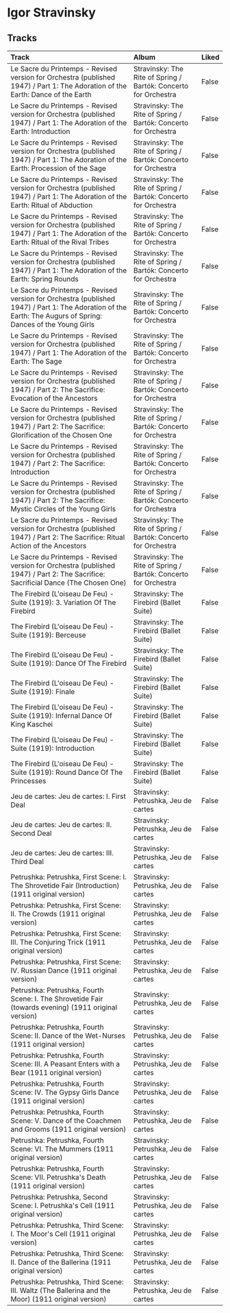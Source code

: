 # Igor Stravinsky

## Tracks

| Track                                                                                                                                                        | Album                                                           | Liked   |
|:-------------------------------------------------------------------------------------------------------------------------------------------------------------|:----------------------------------------------------------------|:--------|
| Le Sacre du Printemps - Revised version for Orchestra (published 1947) / Part 1: The Adoration of the Earth: Dance of the Earth                              | Stravinsky: The Rite of Spring / Bartók: Concerto for Orchestra | False   |
| Le Sacre du Printemps - Revised version for Orchestra (published 1947) / Part 1: The Adoration of the Earth: Introduction                                    | Stravinsky: The Rite of Spring / Bartók: Concerto for Orchestra | False   |
| Le Sacre du Printemps - Revised version for Orchestra (published 1947) / Part 1: The Adoration of the Earth: Procession of the Sage                          | Stravinsky: The Rite of Spring / Bartók: Concerto for Orchestra | False   |
| Le Sacre du Printemps - Revised version for Orchestra (published 1947) / Part 1: The Adoration of the Earth: Ritual of Abduction                             | Stravinsky: The Rite of Spring / Bartók: Concerto for Orchestra | False   |
| Le Sacre du Printemps - Revised version for Orchestra (published 1947) / Part 1: The Adoration of the Earth: Ritual of the Rival Tribes                      | Stravinsky: The Rite of Spring / Bartók: Concerto for Orchestra | False   |
| Le Sacre du Printemps - Revised version for Orchestra (published 1947) / Part 1: The Adoration of the Earth: Spring Rounds                                   | Stravinsky: The Rite of Spring / Bartók: Concerto for Orchestra | False   |
| Le Sacre du Printemps - Revised version for Orchestra (published 1947) / Part 1: The Adoration of the Earth: The Augurs of Spring: Dances of the Young Girls | Stravinsky: The Rite of Spring / Bartók: Concerto for Orchestra | False   |
| Le Sacre du Printemps - Revised version for Orchestra (published 1947) / Part 1: The Adoration of the Earth: The Sage                                        | Stravinsky: The Rite of Spring / Bartók: Concerto for Orchestra | False   |
| Le Sacre du Printemps - Revised version for Orchestra (published 1947) / Part 2: The Sacrifice: Evocation of the Ancestors                                   | Stravinsky: The Rite of Spring / Bartók: Concerto for Orchestra | False   |
| Le Sacre du Printemps - Revised version for Orchestra (published 1947) / Part 2: The Sacrifice: Glorification of the Chosen One                              | Stravinsky: The Rite of Spring / Bartók: Concerto for Orchestra | False   |
| Le Sacre du Printemps - Revised version for Orchestra (published 1947) / Part 2: The Sacrifice: Introduction                                                 | Stravinsky: The Rite of Spring / Bartók: Concerto for Orchestra | False   |
| Le Sacre du Printemps - Revised version for Orchestra (published 1947) / Part 2: The Sacrifice: Mystic Circles of the Young Girls                            | Stravinsky: The Rite of Spring / Bartók: Concerto for Orchestra | False   |
| Le Sacre du Printemps - Revised version for Orchestra (published 1947) / Part 2: The Sacrifice: Ritual Action of the Ancestors                               | Stravinsky: The Rite of Spring / Bartók: Concerto for Orchestra | False   |
| Le Sacre du Printemps - Revised version for Orchestra (published 1947) / Part 2: The Sacrifice: Sacrificial Dance (The Chosen One)                           | Stravinsky: The Rite of Spring / Bartók: Concerto for Orchestra | False   |
| The Firebird (L'oiseau De Feu) - Suite (1919): 3. Variation Of The Firebird                                                                                  | Stravinsky: The Firebird (Ballet Suite)                         | False   |
| The Firebird (L'oiseau De Feu) - Suite (1919): Berceuse                                                                                                      | Stravinsky: The Firebird (Ballet Suite)                         | False   |
| The Firebird (L'oiseau De Feu) - Suite (1919): Dance Of The Firebird                                                                                         | Stravinsky: The Firebird (Ballet Suite)                         | False   |
| The Firebird (L'oiseau De Feu) - Suite (1919): Finale                                                                                                        | Stravinsky: The Firebird (Ballet Suite)                         | False   |
| The Firebird (L'oiseau De Feu) - Suite (1919): Infernal Dance Of King Kaschei                                                                                | Stravinsky: The Firebird (Ballet Suite)                         | False   |
| The Firebird (L'oiseau De Feu) - Suite (1919): Introduction                                                                                                  | Stravinsky: The Firebird (Ballet Suite)                         | False   |
| The Firebird (L'oiseau De Feu) - Suite (1919): Round Dance Of The Princesses                                                                                 | Stravinsky: The Firebird (Ballet Suite)                         | False   |
| Jeu de cartes: Jeu de cartes: I. First Deal                                                                                                                  | Stravinsky: Petrushka, Jeu de cartes                            | False   |
| Jeu de cartes: Jeu de cartes: II. Second Deal                                                                                                                | Stravinsky: Petrushka, Jeu de cartes                            | False   |
| Jeu de cartes: Jeu de cartes: III. Third Deal                                                                                                                | Stravinsky: Petrushka, Jeu de cartes                            | False   |
| Petrushka: Petrushka, First Scene: I. The Shrovetide Fair (Introduction) (1911 original version)                                                             | Stravinsky: Petrushka, Jeu de cartes                            | False   |
| Petrushka: Petrushka, First Scene: II. The Crowds (1911 original version)                                                                                    | Stravinsky: Petrushka, Jeu de cartes                            | False   |
| Petrushka: Petrushka, First Scene: III. The Conjuring Trick (1911 original version)                                                                          | Stravinsky: Petrushka, Jeu de cartes                            | False   |
| Petrushka: Petrushka, First Scene: IV. Russian Dance (1911 original version)                                                                                 | Stravinsky: Petrushka, Jeu de cartes                            | False   |
| Petrushka: Petrushka, Fourth Scene: I. The Shrovetide Fair (towards evening) (1911 original version)                                                         | Stravinsky: Petrushka, Jeu de cartes                            | False   |
| Petrushka: Petrushka, Fourth Scene: II. Dance of the Wet-Nurses (1911 original version)                                                                      | Stravinsky: Petrushka, Jeu de cartes                            | False   |
| Petrushka: Petrushka, Fourth Scene: III. A Peasant Enters with a Bear (1911 original version)                                                                | Stravinsky: Petrushka, Jeu de cartes                            | False   |
| Petrushka: Petrushka, Fourth Scene: IV. The Gypsy Girls Dance (1911 original version)                                                                        | Stravinsky: Petrushka, Jeu de cartes                            | False   |
| Petrushka: Petrushka, Fourth Scene: V. Dance of the Coachmen and Grooms (1911 original version)                                                              | Stravinsky: Petrushka, Jeu de cartes                            | False   |
| Petrushka: Petrushka, Fourth Scene: VI. The Mummers (1911 original version)                                                                                  | Stravinsky: Petrushka, Jeu de cartes                            | False   |
| Petrushka: Petrushka, Fourth Scene: VII. Petrushka's Death (1911 original version)                                                                           | Stravinsky: Petrushka, Jeu de cartes                            | False   |
| Petrushka: Petrushka, Second Scene: I. Petrushka's Cell (1911 original version)                                                                              | Stravinsky: Petrushka, Jeu de cartes                            | False   |
| Petrushka: Petrushka, Third Scene: I. The Moor's Cell (1911 original version)                                                                                | Stravinsky: Petrushka, Jeu de cartes                            | False   |
| Petrushka: Petrushka, Third Scene: II. Dance of the Ballerina (1911 original version)                                                                        | Stravinsky: Petrushka, Jeu de cartes                            | False   |
| Petrushka: Petrushka, Third Scene: III. Waltz (The Ballerina and the Moor) (1911 original version)                                                           | Stravinsky: Petrushka, Jeu de cartes                            | False   |